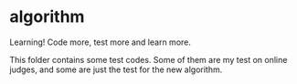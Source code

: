 algorithm
=========

Learning! Code more, test more and learn more.

This folder contains some test codes. Some of them are my test on online judges, and some are just the test for the new algorithm.
